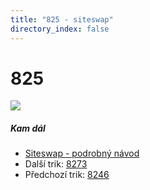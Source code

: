 ```yaml
---
title: "825 - siteswap"
directory_index: false
---
```


# 825

![](/animace/siteswap/825.gif)

##### Kam dál

- [Siteswap - podrobný návod](/siteswap.html "Podrobné vysvětlení siteswapů..")
- Další trik: [8273](8273.html "Siteswap 8273")
- Předchozí trik: [8246](8246.html "Siteswap 8246")

